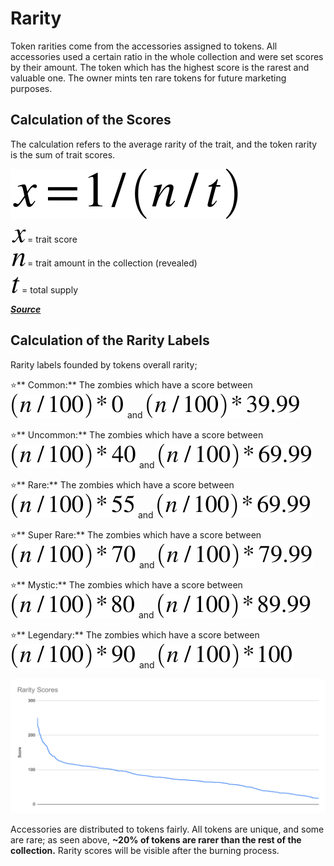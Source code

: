 # Rarity

Token rarities come from the accessories assigned to tokens. All accessories used a certain ratio in the whole collection and were set scores by their amount. The token which has the highest score is the rarest and valuable one. The owner mints ten rare tokens for future marketing purposes.

## Calculation of the Scores

The calculation refers to the average rarity of the trait, and the token rarity is the sum of trait scores.

![](.gitbook/assets/math.svg)

![](.gitbook/assets/xmath.svg)= trait score

![](.gitbook/assets/n.svg)= trait amount in the collection (revealed)

![](.gitbook/assets/t.svg)= total supply

__[_Source_](https://raritytools.medium.com/ranking-rarity-understanding-rarity-calculation-methods-86ceaeb9b98c)__

## Calculation of the Rarity Labels

Rarity labels founded by tokens overall rarity;

:star:** Common:** The zombies which have a score between ![](<.gitbook/assets/1 (1).svg>) and ![](<.gitbook/assets/2 (1).svg>)

:star:** Uncommon:** The zombies which have a score between ![](.gitbook/assets/3.svg) and ![](.gitbook/assets/4.svg)

:star:** Rare:** The zombies which have a score between ![](<.gitbook/assets/5 (1).svg>) and ![](<.gitbook/assets/6 (1).svg>)

:star:** Super Rare:** The zombies which have a score between ![](<.gitbook/assets/7 (1).svg>) and ![](.gitbook/assets/8.svg)

:star:** Mystic:** The zombies which have a score between ![](.gitbook/assets/9.svg) and ![](.gitbook/assets/10.svg)

:star:** Legendary:** The zombies which have a score between ![](<.gitbook/assets/11 (1).svg>) and ![](.gitbook/assets/12.svg)

![Rarity chart (based on minted 3024 tokens)](images/rarity-chart.svg)

Accessories are distributed to tokens fairly. All tokens are unique, and some are rare; as seen above, **\~20% of tokens are rarer than the rest of the collection.** Rarity scores will be visible after the burning process.
